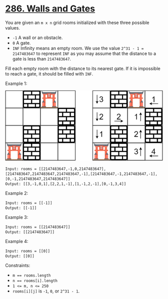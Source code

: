 [286. Walls and Gates](https://leetcode.com/problems/walls-and-gates/)
======================

You are given an `m x n` grid rooms initialized with these three
possible values.

 - `-1` A wall or an obstacle.
 - `0` A gate.
 - `INF` Infinity means an empty room. We use the value `2^31 - 1 = 2147483647`
   to represent `INF` as you may assume that the distance to a gate is less
   than `2147483647`.

Fill each empty room with the distance to its nearest gate. If it is impossible
to reach a gate, it should be filled with `INF`.

Example 1:

![image](grid.jpg)

```
Input: rooms = [[2147483647,-1,0,2147483647],[2147483647,2147483647,2147483647,-1],[2147483647,-1,2147483647,-1],[0,-1,2147483647,2147483647]]
Output: [[3,-1,0,1],[2,2,1,-1],[1,-1,2,-1],[0,-1,3,4]]
```

Example 2:
```
Input: rooms = [[-1]]
Output: [[-1]]
```

Example 3:
```
Input: rooms = [[2147483647]]
Output: [[2147483647]]
```

Example 4:
```
Input: rooms = [[0]]
Output: [[0]]
```

Constraints:

 - `m == rooms.length`
 - `n == rooms[i].length`
 - `1 <= m, n <= 250`
 - `rooms[i][j]` is `-1`, `0`, or `2^31 - 1`.
